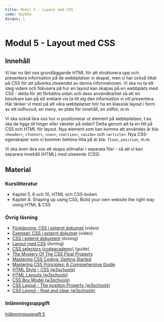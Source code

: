 ```yaml
---
title: Modul 5 - Layout med CSS
code: da280a
disqus: 1
---
```


# Modul 5 - Layout med CSS

## Innehåll

Vi har nu lärt oss grundläggande HTML för att strukturera upp och presentera information på de webbplatser vi skapat, men vi har också tittat på CSS för att påverka utseendet av denna informationen. Vi ska nu ta ett steg vidare och fokusera på hur en layout kan skapas på en webbplats med CSS - detta för att förbättra sidan och dess användbarhet så att en besökare kan på ett enklare vis ta till sig den information vi vill presentera. Här tänker vi mest på att våra webbplatser bör ha en klassisk layout i form av ett sidhuvud, en meny, en plats för innehåll, en sidfot, m.m.

Vi ska också lära oss hur vi positionerar ut element på webbplatsen, t.ex. ska de ligga till höger eller vänster på sidan? Detta genom att ta en titt på CSS och HTML för layout. Nya element som kan komma att användas är bla. `<header>`, `<footer>`, `<nav>`, `<section>`, `<aside>` och `<article>`. Nya CSS-egenskaper som vi kommer behöva titta på är bla. `float`, `position`, m.m.

Vi ska även lära oss att skapa stilmallar i separata filer - så att vi kan separera innehåll (HTML) med utseende (CSS).

## Material

### Kurslitteratur

* Kapitel 5, 6 och 10, HTML och CSS-boken
* Kapitel 4: Shaping up using CSS, Build your own website the right way using HTML & CSS

### Övrig läsning

* [Föreläsning: CSS i externt dokumet](/courses/da280a/material/m5_vid_lecture_css_document.html) (video)
* [Exempel: CSS i externt dokumet](/courses/da280a/material/m5_vid_example_css_document.html) (video)
* [CSS i externt dokument](/courses/da280a/material/m5_css_document.html) (övning)
* [Layout med CSS](/courses/da280a/material/m5_css_layout.html) (övning)
* [CSS selectors (codeacademy)](https://www.codecademy.com/courses/web-beginner-en-WF0CF/0/1?curriculum_id=50579fb998b470000202dc8b) (guide)
* [The Mystery Of The CSS Float Property](https://www.smashingmagazine.com/2009/10/the-mystery-of-css-float-property/)
* [Mastering CSS Coding: Getting Started](https://www.smashingmagazine.com/2009/10/mastering-css-coding-getting-started/)
* [Mastering CSS Principles: A Comprehensive Guide](https://www.smashingmagazine.com/2009/10/mastering-css-coding-getting-started/)
* [HTML Style - CSS (w3schools)](http://www.w3schools.com/html/html_css.asp)
* [HTML Layouts (w3schools)](http://www.w3schools.com/html/html_layout.asp)
* [CSS Box Model (w3schools)](http://www.w3schools.com/css/css_boxmodel.asp)
* [CSS Layout - The position Property (w3schools)](http://www.w3schools.com/css/css_positioning.asp)
* [CSS Layout - float and clear (w3schools)](http://www.w3schools.com/css/css_float.asp)

### Inlämningsuppgift

[Inlämningsuppgift 5](/courses/da280a/assignments/uppg5.html)
